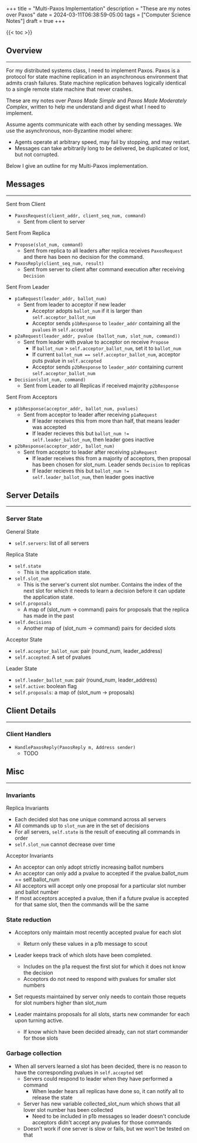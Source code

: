 +++
title = "Multi-Paxos Implementation"
description = "These are my notes over Paxos"
date = 2024-03-11T06:38:59-05:00
tags = ["Computer Science Notes"]
draft = true
+++

{{< toc >}}

## Overview
---
For my distributed systems class, I need to implement Paxos. Paxos is a protocol for state machine replication in an asynchronous environment that admits crash failures. State machine replication behaves logically identical to a single remote state machine that never crashes.

These are my notes over *Paxos Made Simple* and *Paxos Made Moderately Complex*, written to help me understand and digest what I need to implement.

Assume agents communicate with each other by sending messages. We use the asynchronous, non-Byzantine model where:
- Agents operate at arbitrary speed, may fail by stopping, and may restart.
- Messages can take arbitrarily long to be delivered, be duplicated or lost, but not corrupted.

Below I give an outline for my Multi-Paxos implementation.



## Messages
---
Sent from Client
- `PaxosRequest(client_addr, client_seq_num, command)`
    - Sent from client to server

Sent From Replica
- `Propose(slot_num, command)`
    - Sent from replica to all leaders after replica receives `PaxosRequest` and there has been no decision for the command.
- `PaxosReply(client_seq_num, result)`
    - Sent from server to client after command execution after receiving `Decision`

Sent From Leader
- `p1aRequest(leader_addr, ballot_num)`
    - Sent from leader to acceptor if new leader 
        - Acceptor adopts `ballot_num` if it is larger than `self.acceptor_ballot_num`
        - Acceptor sends `p1bResponse` to `leader_addr` containing all the `pvalues` in `self.accepted`
- `p2aRequest(leader_addr, pvalue (ballot_num, slot_num, command))`
    - Sent from leader with pvalue to acceptor on receive `Propose`
        - If `ballot_num` > `self.acceptor_ballot_num`, set it to `ballot_num`
        - If current `ballot_num == self.acceptor_ballot_num`, acceptor puts pvalue in `self.accepted`
        - Acceptor sends `p2bResponse` to `leader_addr` containing current `self.acceptor_ballot_num`
- `Decision(slot_num, command)`
    - Sent from Leader to all Replicas if received majority `p2bResponse` 

Sent From Acceptors
- `p1bResponse(acceptor_addr, ballot_num, pvalues)`
    - Sent from acceptor to leader after receiving `p1aRequest`
        - If leader receives this from more than half, that means leader was accepted
        - If leader recieves this but `ballot_num != self.leader_ballot_num`, then leader goes inactive
- `p2bResponse(acceptor_addr, ballot_num)`
    - Sent from acceptor to leader after receiving `p2aRequest`
        - If leader receives this from a majority of acceptors, then proposal has been chosen for slot_num. Leader sends `Decision` to replicas
        - If leader recieves this but `ballot_num != self.leader_ballot_num`, then leader goes inactive



## Server Details
---

### Server State
General State
- `self.servers`: list of all servers

Replica State
- `self.state`
    - This is the application state.
- `self.slot_num`
    - This is the server's current slot number. Contains the index of the next slot for which it needs to learn a decision before it can update the application state.
- `self.proposals`
    - A map of (slot_num -> command) pairs for proposals that the replica has made in the past
- `self.decisions`
    - Another map of (slot_num -> command) pairs for decided slots

Acceptor State
- `self.acceptor_ballot_num`: pair (round_num, leader_address)
- `self.accepted`: A set of pvalues

Leader State
- `self.leader_ballot_num`: pair (round_num, leader_address)
- `self.active`: boolean flag
- `self.proposals`: a map of (slot_num -> proposals)

<!-- ### Server Handlers -->
<!-- Replica -->
<!-- - `HandlePaxosRequest(PaxosRequest m, Address sender)` -->
<!--     - Replica invokes `propose(m.command)` for the lowest unused slot -->
<!--         - This function checks whether there has been a decision for `command` arleady -->
<!--             - If so, ignore -->
<!--             - Else, determine the lowest unused slot number and add (slot_num, command) to its set of proposals -->
<!--                 - Then send `ProposeRequest(slot_num, command)` to all leaders -->

<!-- - `HandleDecisionRequest` -->
<!--     - Adds it to `self.decision` -->
<!--     - Loops over each, considers which decisions are ready for execution -->
<!--     - If there is a decision that corresponds to the current slot_num, the server checks to see if it has proposed a different command for that slot_num. If so, repropose the command with a new slot number before executing the decided command. -->

<!-- Leader -->
<!-- - `HandleDecisionRequest` -->

<!-- Acceptor -->




## Client Details
---

### Client Handlers
- `HandlePaxosReply(PaxosReply m, Address sender)`
    - TODO




## Misc
---
### Invariants
Replica Invariants
- Each decided slot has one unique command across all servers
- All commands up to `slot_num` are in the set of decisions
- For all servers, `self.state` is the result of executing all commands in order
- `self.slot_num` cannot decrease over time

Acceptor Invariants
- An acceptor can only adopt strictly increasing ballot numbers
- An acceptor can only add a pvalue to accepted if the pvalue.ballot_num == self.ballot_num
- All acceptors will accept only one proposal for a particular slot number and ballot number
- If most acceptors accepted a pvalue, then if a future pvalue is accepted for that same slot, then the commands will be the same

### State reduction
- Acceptors only maintain most recently accepted pvalue for each slot
    - Return only these values in a p1b message to scout

- Leader keeps track of which slots have been completed.
    - Includes on the p1a request the first slot for which it does not know the decision
    - Acceptors do not need to respond with pvalues for smaller slot numbers

- Set requests maintained by server only needs to contain those requets for slot numbers higher than slot_num

- Leader maintains proposals for all slots, starts new commander for each upon turning active.
    - If know which have been decided already, can not start commander for those slots

### Garbage collection
- When all servers learned a slot has been decided, there is no reason to have the corresponding pvalues in `self.accepted` set
    - Servers could respond to leader when they have performed a command
        - When leader hears all replicas have done so, it can notify all to release the state
    - Server has new variable collected_slot_num which shows that all lover slot number has been collected
        - Need to be included in p1b messages so leader doesn't conclude acceptors didn't accept any pvalues for those commands
    - Doesn't work if one server is slow or fails, but we won't be tested on that
